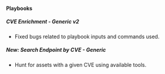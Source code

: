 
#### Playbooks
##### CVE Enrichment - Generic v2
- Fixed bugs related to playbook inputs and commands used.
##### New: Search Endpoint by CVE - Generic
- Hunt for assets with a given CVE using available tools.